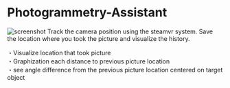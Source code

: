 # Photogrammetry-Assistant

![screenshot](https://user-images.githubusercontent.com/39491165/42555559-b4408dae-8523-11e8-9d3c-9290eafd8093.png)
Track the camera position using the steamvr system. Save the location where you took the picture and visualize the history.

・Visualize location that took picture  
・Graphization each distance to previous picture location  
・see angle difference from the previous picture location centered on target object  
